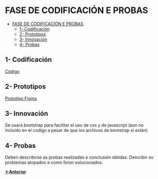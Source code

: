 # FASE DE CODIFICACIÓN E PROBAS

- [FASE DE CODIFICACIÓN E PROBAS](#fase-de-codificación-e-probas)
  - [1- Codificación](#1--codificación)
  - [2- Prototipos](#2--prototipos)
  - [3- Innovación](#3--innovación)
  - [4- Probas](#4--probas)

## 1- Codificación

[Código](/doc/DevLink/)

## 2- Prototipos

[Prototipo Figma](https://www.figma.com/design/Qg7UdD7r1dpncMoztecmSe/DevLink?node-id=0-1&p=f&t=TbSOAMuUIvYqO0iS-0)

## 3- Innovación

Se usará bootstrap para facilitar el uso de css y de javascript (aun no incluido en el codigo a pesar de que los archivos de bootstrap si están)

## 4- Probas

Deben describirse as probas realizadas e conclusión obtidas. Describir os problemas atopados e como foron solucionados.

[**<-Anterior**](../../README.md)
